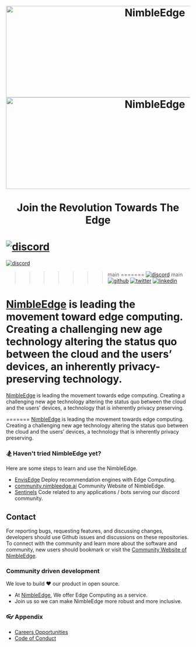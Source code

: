 <h1 align="center">

  <br>
  <img src="https://github.com/NimbleEdge/.github/blob/main/assets/nimbledge-white-logo.png" alt="NimbleEdge"/ height="250" width="800">
  <img src="https://github.com/NimbleEdge/.github/blob/main/assets/nimbledge-white-logo.png#gh-dark-mode-only" alt="NimbleEdge"/ height="250" width="800">
  <br>
  <br>
  Join the Revolution Towards The Edge
  <br>
</h1>

<p align="center">


<a href="https://nimbleedge.ai/discord" alt="discord"><img src="https://img.shields.io/badge/discord-@nimbleedge--discord-green.svg" alt="discord"></img></a>
=======
<a href="https://discord.com/invite/TgAD7dgX7V" alt="discord"><img src="https://img.shields.io/badge/discord-@nimbleedge--discord-green.svg" alt="discord"></img></a>
>>>>>>> main
=======
<a href="https://discord.com/invite/TgAD7dgX7V" alt="discord"><img src="https://img.shields.io/badge/discord-@nimbleedge--discord-green.svg" alt="discord"></img></a>
>>>>>>> main
<a href="https://github.com/NimbleEdge" alt="github"><img src="https://img.shields.io/badge/github-@nimbleedge--github-orange.svg" alt="github"></img></a>
<a href="https://twitter.com/NimbleedgeINC" alt="twitter"><img src="https://img.shields.io/badge/twitter-@nimbleedge--twitter-yellow.svg" alt="twitter"></img></a>
<a href="https://www.linkedin.com/company/nimbleedge/" alt="linkedin"><img src="https://img.shields.io/badge/linkedin-@nimbleedge--linkedin-red.svg" alt="linkedin"></img></a>
</p>

[NimbleEdge](https://www.nimbleedge.ai/) is leading the movement toward edge computing. Creating a challenging new age technology altering the status quo between the cloud and the users’ devices, an inherently privacy-preserving technology.
=======
[NimbleEdge](https://www.nimbleedge.ai/) is leading the movement towards edge computing. Creating a challenging new age technology altering the status quo between the cloud and the users’ devices, a technology that is inherently privacy preserving.

=======
[NimbleEdge](https://www.nimbleedge.ai/) is leading the movement towards edge computing. Creating a challenging new age technology altering the status quo between the cloud and the users’ devices, a technology that is inherently privacy preserving.


### 🏂 Haven't tried NimbleEdge yet?
Here are some steps to learn and use the NimbleEdge.

- [EnvisEdge](https://github.com/NimbleEdge/EnvisEdge) Deploy recommendation engines with Edge Computing.
- [community.nimbleedge.ai](https://github.com/NimbleEdge/community.nimbleedge.ai) Community Website of NimbleEdge.
- [Sentinels](https://github.com/NimbleEdge/Sentinels) Code related to any applications / bots serving our discord community.

## Contact
For reporting bugs, requesting features, and discussing changes, developers should use Github issues and discussions on these repositories. To connect with the community and learn more about the software and community, new users should bookmark or visit the [Community Website of NimbleEdge](https://www.nimbleedge.ai/).

### Community driven development

We love to build ❤ our product in open source.
 - At [NimbleEdge](https://www.nimbleedge.ai/), We offer Edge Computing as a service.
 - Join us so we can make NimbleEdge more robust and more inclusive.

### 👓 Appendix

- [Careers Opportunities](https://www.nimbleedge.ai/careers)
- [Code of Conduct](https://github.com/NimbleEdge/EnvisEdge/blob/main/CODE_OF_CONDUCT.md)
